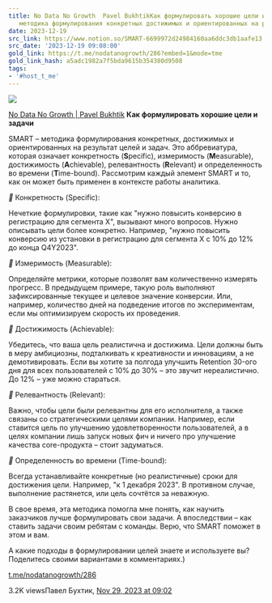 ```yaml
---
title: No Data No Growth  Pavel BukhtikКак формулировать хорошие цели и задачи  SMART
   методика формулирования конкретных достижимых и ориентированных на рез
date: 2023-12-19
src_link: https://www.notion.so/SMART-6699972d24984160aa6ddc3db1aafe13
src_date: '2023-12-19 09:08:00'
gold_link: https://t.me/nodatanogrowth/286?embed=1&mode=tme
gold_link_hash: a5adc1982a7f5bda9615b354380d9508
tags:
- '#host_t_me'
---
```




[*![](https://cdn4.cdn-telegram.org/file/fiESXIzmAwpcloKKDwaz2LCU0C__12KUIsojjBGHcYO5rjOcnCiqCqPh5_OqXyTmoklNwwyhxB0tflxZxyL56v_bIbHjDCm296J7sJeNJlpdhvzCflpMV_WEgHvwH9vTIe9Pnw6XBQSIHwkXjI3r5onHDhDzDsNHlanpxeVVNU-CoEaFycy7goUb-CpweUvRzuDTeUmVlXyXKr6uwfzobwDBGTLmiVnHN_AZ1URdxkIQgJZ1uoFsvU-Arc15CmrUn3UCP-k36qHzNdjIzQljSxqnLZFBoQh9jfJOC5_Br_MG8oLf7846WETvWsu9p3f4mxYaqhxwmZ1d4tTvkaVWKA.jpg)*](https://t.me/nodatanogrowth)



[No Data No Growth | Pavel Bukhtik](https://t.me/nodatanogrowth)
**Как формулировать хорошие цели и задачи**  
  
SMART – методика формулирования конкретных, достижимых и ориентированных на результат целей и задач. Это аббревиатура, которая означает конкретность (**S**pecific), измеримость (**M**easurable), достижимость (**A**chievable), релевантность (**R**elevant) и определенность во времени (**T**ime-bound). Рассмотрим каждый элемент SMART и то, как он может быть применен в контексте работы аналитика.  
  
***🔹*** Конкретность (Specific):  
  
Нечеткие формулировки, такие как "нужно повысить конверсию в регистрацию для сегмента X", вызывают много вопросов. Нужно описывать цели более конкретно. Например, "нужно повысить конверсию из установки в регистрацию для сегмента X с 10% до 12% до конца Q4Y2023".  
  
***🔹*** Измеримость (Measurable):  
  
Определяйте метрики, которые позволят вам количественно измерять прогресс. В предыдущем примере, такую роль выполняют зафиксированные текущее и целевое значение конверсии. Или, например, количество дней на подведение итогов по экспериментам, если мы оптимизируем скорость их проведения.  
  
***🔹*** Достижимость (Achievable):  
  
Убедитесь, что ваша цель реалистична и достижима. Цели должны быть в меру амбициозны, подталкивать к креативности и инновациям, а не демотивировать. Если вы хотите за полгода улучшить Retention 30-ого дня для всех пользователей с 10% до 30% – это звучит нереалистично. До 12% – уже можно стараться.  
  
***🔹*** Релевантность (Relevant):  
  
Важно, чтобы цели были релевантны для его исполнителя, а также связаны со стратегическими целями компании. Например, если ставится цель по улучшению удовлетворенности пользователей, а в целях компании лишь запуск новых фич и ничего про улучшение качества core-продукта – стоит задуматься.  
  
***🔹*** Определенность во времени (Time-bound):  
  
Всегда устанавливайте конкретные (но реалистичные) сроки для достижения цели. Например, "к 1 декабря 2023". В противном случае, выполнение растянется, или цель сочтётся за неважную.  
  
В свое время, эта методика помогла мне понять, как научить заказчиков лучше формулировать свои задачи. А впоследствии – как ставить задачи своим ребятам с команды. Верю, что SMART поможет в этом и вам.  
  
А какие подходы в формулировании целей знаете и используете вы? Поделитесь своими вариантами в комментариях.)

[t.me/nodatanogrowth/286](https://t.me/nodatanogrowth/286)

3.2K viewsПавел Бухтик, [Nov 29, 2023 at 09:02](https://t.me/nodatanogrowth/286)